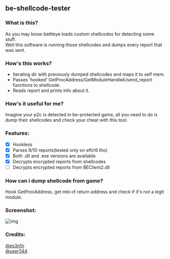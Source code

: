 ## be-shellcode-tester

### What is this?
As you may know battleye loads custom shellcodes for detecting some stuff. \
Well this software is running those shellcodes and dumps every report that was sent.

### How's this works?
- Iterating dir with previously dumped shellcodes and maps it to self mem.
- Passes 'hooked' GetProcAddress/GetModuleHandleA/send_report functions to shellcode.
- Reads report and prints info about it.

### How's it useful for me?
Imagine your p2c is detected in be-protected game, all you need to do is dump their shellcodes and check your cheat with this tool.

### Features:
- [x] Hookless
- [x] Parses 9/10 reports(tested only on eft/r6 tho)
- [x] Both .dll and .exe versions are available
- [x] Decrypts encrypted reports from shellcodes
- [ ] Decrypts encrypted reports from BEClient2.dll

### How can i dump shellcode from game?
Hook GetProcAddress, get mbi of return address and check if it's not a legit module.

### Screenshot:
![img](https://i.imgur.com/9qbQ6JZ.png)

### Credits:
[@es3n1n](https://github.com/es3n1n/) \
[@user344](https://github.com/user344/)


